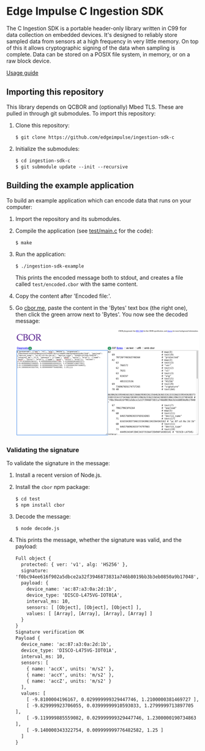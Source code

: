 # Edge Impulse C Ingestion SDK

The C Ingestion SDK is a portable header-only library written in C99 for data collection on embedded devices. It's designed to reliably store sampled data from sensors at a high frequency in very little memory. On top of this it allows cryptographic signing of the data when sampling is complete. Data can be stored on a POSIX file system, in memory, or on a raw block device.

[Usage guide](https://docs.edgeimpulse.com/reference#c-sdk-usage-guide)

## Importing this repository

This library depends on QCBOR and (optionally) Mbed TLS. These are pulled in through git submodules. To import this repository:

1. Clone this repository:

    ```
    $ git clone https://github.com/edgeimpulse/ingestion-sdk-c
    ```

1. Initialize the submodules:

    ```
    $ cd ingestion-sdk-c
    $ git submodule update --init --recursive
    ```

## Building the example application

To build an example application which can encode data that runs on your computer:

1. Import the repository and its submodules.
1. Compile the application (see [test/main.c](test/main.c) for the code):

    ```
    $ make
    ```

1. Run the application:

    ```
    $ ./ingestion-sdk-example
    ```

    This prints the encoded message both to stdout, and creates a file called `test/encoded.cbor` with the same content.

1. Copy the content after 'Encoded file:'.
1. Go [cbor.me](http://cbor.me), paste the content in the 'Bytes' text box (the right one), then click the green arrow next to 'Bytes'. You now see the decoded message:

    ![Decoded message in cbor.me](img/cborme.png)

### Validating the signature

To validate the signature in the message:

1. Install a recent version of Node.js.
1. Install the `cbor` npm package:

    ```
    $ cd test
    $ npm install cbor
    ```

1. Decode the message:

    ```
    $ node decode.js
    ```

1. This prints the message, whether the signature was valid, and the payload:

    ```
    Full object {
      protected: { ver: 'v1', alg: 'HS256' },
      signature: 'f0bc94ee616f902a5dbce2a32f3946873831a746b8019bb3b3eb0850a9b17048',
      payload: {
        device_name: 'ac:87:a3:0a:2d:1b',
        device_type: 'DISCO-L475VG-IOT01A',
        interval_ms: 10,
        sensors: [ [Object], [Object], [Object] ],
        values: [ [Array], [Array], [Array], [Array] ]
      }
    }
    Signature verification OK
    Payload {
      device_name: 'ac:87:a3:0a:2d:1b',
      device_type: 'DISCO-L475VG-IOT01A',
      interval_ms: 10,
      sensors: [
        { name: 'accX', units: 'm/s2' },
        { name: 'accY', units: 'm/s2' },
        { name: 'accZ', units: 'm/s2' }
      ],
      values: [
        [ -9.8100004196167, 0.029999999329447746, 1.2100000381469727 ],
        [ -9.829999923706055, 0.03999999910593033, 1.2799999713897705 ],
        [ -9.119999885559082, 0.029999999329447746, 1.2300000190734863 ],
        [ -9.140000343322754, 0.009999999776482582, 1.25 ]
      ]
    }
    ```
